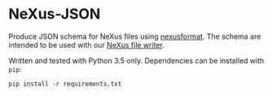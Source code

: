 # NeXus-JSON

Produce JSON schema for NeXus files using [nexusformat](https://github.com/nexpy/nexusformat). The schema are intended to be used with our [NeXus file writer](https://github.com/ess-dmsc/kafka-to-nexus).

Written and tested with Python 3.5 only.
Dependencies can be installed with `pip`:
```
pip install -r requirements.txt
```
